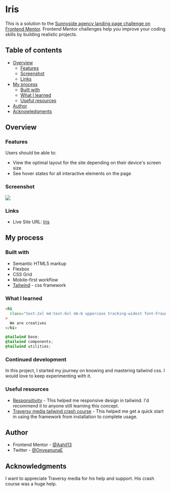 # Iris

This is a solution to the [Sunnyside agency landing page challenge on Frontend Mentor](https://www.frontendmentor.io/challenges/sunnyside-agency-landing-page-7yVs3B6ef). Frontend Mentor challenges help you improve your coding skills by building realistic projects.

## Table of contents

- [Overview](#overview)
  - [Features ](#features)
  - [Screenshot](#screenshot)
  - [Links](#links)
- [My process](#my-process)
  - [Built with](#built-with)
  - [What I learned](#what-i-learned)
  - [Useful resources](#useful-resources)
- [Author](#author)
- [Acknowledgments](#acknowledgments)

## Overview

### Features

Users should be able to:

- View the optimal layout for the site depending on their device's screen size
- See hover states for all interactive elements on the page

### Screenshot

![](./screenshot.jpg)

### Links

- Live Site URL: [Iris](https://aahil13.github.io/Iris/)

## My process

### Built with

- Semantic HTML5 markup
- Flexbox
- CSS Grid
- Mobile-first workflow
- [Tailwind](https://tailwindcss.com/) - css framework

### What I learned

```html
<h1
  class="text-2xl md:text-6xl mb-6 uppercase tracking-widest font-Fraunces font-[900] py-4"
>
  We are creatives
</h1>
```

```css
@tailwind base;
@tailwind components;
@tailwind utilities;
```

### Continued development

In this project, I started my journey on knowing and mastering tailwind css. I would love to keep experimenting with it.

### Useful resources

- [Responsitivity](https://tailwindcss.com/docs/responsive-design) - This helped me responsive design in tailwind. I'd recommend it to anyone still learning this concept.
- [Traversy media tailwind crash course](https://www.youtube.com/watch?v=dFgzHOX84xQ) - This helped me get a quick start in using the framework from installation to complete usage.



## Author

- Frontend Mentor - [@Aahil13](https://www.frontendmentor.io/profile/Aahil13)
- Twitter - [@OnyeanunaE](https://twitter.com/OnyeanunaE)


## Acknowledgments

I want to appreciate Traversy media for his help and support. His crash course was a huge help.
